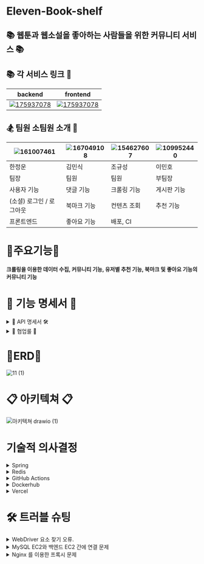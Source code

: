 # Eleven-Book-shelf

## 📚 웹툰과 웹소설을 좋아하는 사람들을 위한 커뮤니티 서비스 📚

## 📚 각 서비스 링크 🥓

| backend                                                                                                                                                 | frontend                                                                                                                                       |
|---------------------------------------------------------------------------------------------------------------------------------------------------------|------------------------------------------------------------------------------------------------------------------------------------------------|
| [![175937078](https://github.com/user-attachments/assets/f698da5a-41d6-4401-afe8-f5d05152794e)](https://github.com/eleven-Book-shelf/Eleven-Book-shelf) | [![175937078](https://github.com/user-attachments/assets/f698da5a-41d6-4401-afe8-f5d05152794e)](https://github.com/eleven-Book-shelf/Frontend) |

## 🏂 팀원 소팀원 소개 🌌

| ![161007461](https://github.com/user-attachments/assets/d06a5694-d079-4b5f-a9be-6db2a02e2945) | ![167049108](https://github.com/user-attachments/assets/5a5550d8-66ee-4dfa-a59d-569c1fe62706) | ![154627607](https://github.com/user-attachments/assets/985e4b7b-60ca-4c85-a853-182427665fed) | ![109952440](https://github.com/user-attachments/assets/b1a8c167-2e73-4b0e-9f38-b6ea30a8ed91) |
|-----------------------------------------------------------------------------------------------|-----------------------------------------------------------------------------------------------|-----------------------------------------------------------------------------------------------|-----------------------------------------------------------------------------------------------|
| 한정운                                                                                           | 김민식                                                                                           | 조규성                                                                                           | 이민호                                                                                           |
| 팀장                                                                                            | 팀원                                                                                            | 팀원                                                                                            | 부팀장                                                                                           |
| 사용자 기능                                                                                        | 댓글 기능                                                                                         | 크롤링 기능                                                                                        | 게시판 기능                                                                                        |
| (소셜) 로그인 / 로그아웃                                                                               | 북마크 기능                                                                                        | 컨텐츠 조회                                                                                        | 추천 기능                                                                                         |
| 프론트엔드                                                                                         | 좋아요 기능                                                                                        | 배포, CI                                                                                        |                                                                                               |

# 🚉주요기능🚃

#### 크롤링을 이용한 데이터 수집, 커뮤니티 기능, 유저별 추천 기능, 북마크 및 좋아요 기능의 커뮤니티 기능

# 🥤 기능 명세서 🥥

<details>
<summary> 🧲 API 명세서 🛠</summary>
<div markdown="1">

| API 보러가기                                                        |
|-----------------------------------------------------------------|
| https://teamsparta.notion.site/baeaf4f7765b4af0bfa2ebc58bbad509 |

</div>
</details>

<details>
<summary>🔑 협업룰 🔑</summary>
<div markdown="1">

## Github Rules

🍚 식사 시간	 
- 점심시간 : 12:00 ~ 14:00
- 저녁시간 : 18:00 ~ 19:00

* 위 시간 내에서 한 시간 내로 먹고오기! *

1. 회의할 때 마이크랑 캠 꼭 키기!

2. 계획표 잘 작성하기(당일 오전 9시에 작성)
3. 적극적으로 의견 내기
   4. 진행상황 자주 공유하기
   5. 튜터님에게 자주 찾아가기
6. 10분 이상 없을 때는 슬랙에 남기기(댓글로 복귀까지 꼭 표시)
7. ZEP에 자기 상태 표시하기(잠깐 비울 땐 자리비움 / 식사시간 땐 휴식중)
8. 슬랙은 관련된 내용은 댓글로만

| 작업 타입       | 작업내용                      |
|-------------|---------------------------|
| ✨ update    | 해당 파일에 새로운 기능이 생김         |
| 🎉 add      | 없던 파일을 생성함, 초기 세팅         |
| 🐛 bugfix   | 버그 수정                     |
| ♻️ refactor | 코드 리팩토링                   |
| 🩹 fix      | 코드 수정                     |
| 🚚 move     | 파일 옮김/정리                  |
| 🔥 del      | 기능/파일을 삭제                 |
| 🍻 test     | 테스트 코드를 작성                |
| 💄 style    | css                       |
| 🙈 gitfix   | gitignore 수정              |
| 🔨script    | package.json 변경(npm 설치 등) |공유하기

</div>
</details>

<div id = "ERD">

# 🎫ERD🎫

![11 (1)](https://github.com/user-attachments/assets/73401de7-f528-4e34-b20d-9c7a82bb6f69)


</div>

<div id = "서비스 아키텍쳐">

# 📋 아키텍쳐 📋

![아키텍쳐 drawio (1)](https://github.com/user-attachments/assets/2c677bbe-1dfc-48ad-aeee-d9e5aeccacab)


<div id ="decision">

# 기술적 의사결정

<details>
<summary>Spring</summary>
<div markdown="1">

#### Spring

• 사용자 데이터 분석에서 대용량의 데이터를 효율적으로 처리를 위한 프레임워크로 활용

</div>
</details>

<details>
<summary>Redis</summary>
<div markdown="1">

#### 다양한 데이터 타입과 기능 지원

• 직접적으로 DB를 사용하지 않고도 리소스를 덜 사용할 수 있는, 효율적이고 빠른 데이터 처리의 인메모리 방식

• String, Hash, Sorted Set, List, Set 등 다양한 자료 구조를 제공하여 토큰 재발급에 활용

</div>
</details>

<details>
<summary>GitHub Actions</summary>
<div markdown="1">

#### GitHub Repository와의 통합유연성

• GitHub과 통합하여 CI/CD 파이프라인을 구축가능, 타 독립적인 CI/CD 서버와 비교해 별도의 환경 설정이 불필요

#### 유연한 워크플로우

• 개발자 요구에 맞게 직접 액션을 만들어 워크플로우를 유연하게 변경하거나 확장, 빌드 및 배포 파이프라인을 쉽게
유지보수 가능
</div>
</details>

<details>
<summary>Dockerhub</summary>
<div markdown="1">

#### 컨테이너화를 통한 일관적인 배포

• BackEnd 독립적으로 컨테이너화하여 개별 유지보수와 추가적인 확장성 확보

#### Dockerhub 중앙관리

• 컨테이너 이미지 중앙 관리와, Scale Out 에 대응하여 동일한 환경 구성 유용성

#### CI/CD 파이프 라인 구축

• GitHub Actions와의 통합 유용성으로 빌드한 이미지를 Dockerhub에 푸시하고 자동화된 배포 지원
</div>
</details>

<details>
<summary>Vercel</summary>
<div markdown="1">

#### 도메인을 이용한 정리

• FrontEnd 와 독립적으로 컨테이너화하여 개별 유지보수와 추가적인 확장성 확보

#### CI/CD 파이프 라인 구축

• GitHub Actions와의 통합 유용성으로 빌드한 이미지를 Dockerhub에 푸시하고 자동화된 배포 지원
</div>
</details>

# 🛠️ 트러블 슈팅

<details>
<summary>WebDriver 요소 찾기 오류.</summary>
<div markdown="1">

#### xPath 값을 사용해서 해당 요소의 위치를 지정. 이후 지정된 데이터를 가져올때 해당 위치에 데이터가 다른 데이터로 존재함. 원하는 데이터가 아닌 다른 데이터를 받아오는 문제 발생.WebDriver는 정상적으로 실행중. xPath 값 정확함. 몇몇 작품에서 해당 xPath위치에다른 데이터가 존재하는 상황.

#### xPath 값을 상대경로에서 해당 위치만 사용하기 위해 절대 경로로 변경함

* 같은 위치에 다른 데이터이기에 같은 상황 발생.

#### HTML 구조 재확인 후 필요 데이터, 다른 데이터 xPath 값 추출 후 재확인.

* 동일함. xPath 절대 경로는 같은 위치임.

#### 데이터를 가져올때 확인이 불가하다면 가져온 후 걸러내도록 수정.

* 필요한 데이터와 불필요 데이터의 차이점이 ‘#’의 존재 유무로 확인.
  #이 포함된 데이터만 저장하도록 조건문과 반복문 사용.
  만약 #이 하나라도 포함되지 않아 빈 문자열을 저장하는 경우에는 ‘없음’ 저장으로 해당 필드에 데이터가 없다는 것을 명시적으로 표현함.

</div>
</details>

<details>
<summary>MySQL EC2와 백엔드 EC2 간에 연결 문제</summary>
<div markdown="1">

#### 백엔드 인스턴스와 데이터베이스 인스턴스를 분리 후, 연결 중 보안을 위해 MySQL 내부 설정에서 백엔드 인스턴스의 IP로만 요청을 허용하게끔 bind-address 를 지정함. 이때 데이터베이스 인스턴스가 백엔드 인스턴스의 요청을 정상적으로 받아주지 못하고 데이터베이스에 제대로 연결되지 못하는 문제가 발생.

#### 오타를 확인해 봤다

• 어디에도 오타나 문제될 것은 보이지 않았다.

#### 인바운드 규칙에 백엔드 IP 경로로 포트 허용을 확인해 봤다.

• 연결한 부분은 제대로 허용이 되어있었다.

#### 빌드한 백엔드 이미지 파일 재확인 해봤다.

• 이것도 이상이 없었다.

#### 로컬 프로젝트로 데이터베이스 인스턴스 접속시도를 해보았다.

• 이것도 접속 불가라 나오는 것을 보아하니 문제를 어느 정도 알게 됬다.

#### bind-address 를 데이터베이스 인스턴스의 ip로 지정했다.

• 정상적으로 접속이 되었다.

</div>
</details>

<details>
<summary>Nginx 를 이용한 프록시 문제</summary>
<div markdown="1">

#### 프론트와 백엔드를 한 Ec2에 동시에 배포했을때 백엔드에 요청을 제대로 보내지 못하는 문제가 발생함

• nginx의 default.conf 설정 파일을 수정했음에도 불구하고, 문제가 해결되지 않음

#### 백엔드에서 요청 내용의 URL을 전부 확인하게 했지만 문제를 확인

• URL은 입력은 제대로 되는것이 확인됨 하지만 요청을 제대로 받지 못함. 다른 방법으로 요청을 시도해 보면 프론트에 까지 재대로 반환되는 것을 봐선
CORS 문제는 아니였음

• default.conf 설정 파일을 좀더 자세하게 살펴본 결과 '/api/' 여야 했던 것이 'api/'으로 되어 있어 인식을 하지 못했던 것
수정후 정상적으로 진행

</div>
</details>
</div></div></div>
